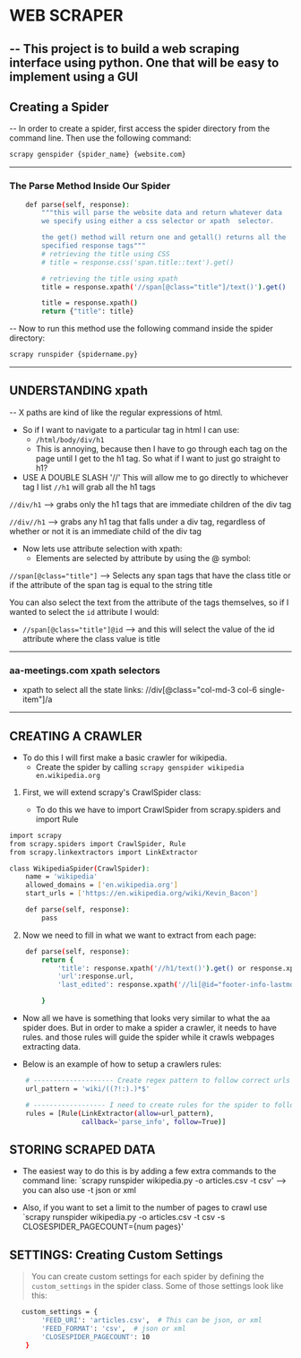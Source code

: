 # WEB SCRAPER

## -- This project is to build a web scraping interface using python. One that will be easy to implement using a GUI

## Creating a Spider

-- In order to create a spider, first access the spider directory from the command line. Then use the following command:

```sh
scrapy genspider {spider_name} {website.com}
```

---

### The Parse Method Inside Our Spider

```sh
    def parse(self, response):
        """this will parse the website data and return whatever data
        we specify using either a css selector or xpath  selector.

        the get() method will return one and getall() returns all the
        specified response tags"""
        # retrieving the title using CSS
        # title = response.css('span.title::text').get()

        # retrieving the title using xpath
        title = response.xpath('//span[@class="title"]/text()').get()

        title = response.xpath()
        return {"title": title}
```

-- Now to run this method use the following command inside the spider directory:

```sh
scrapy runspider {spidername.py}
```

---

## UNDERSTANDING xpath

-- X paths are kind of like the regular expressions of html.

- So if I want to navigate to a particular tag in html I can use:
  - `/html/body/div/h1`
  - This is annoying, because then I have to go through each tag on the page until I get to the h1 tag. So what if I want to just go straight to h1?
- USE A DOUBLE SLASH '//' This will allow me to go directly to whichever tag I list
  `//h1` will grab all the h1 tags

`//div/h1` --> grabs only the h1 tags that are immediate children of the div tag

`//div//h1` --> grabs any h1 tag that falls under a div tag, regardless of whether or not it is an immediate child of the div tag

- Now lets use attribute selection with xpath:
  - Elements are selected by attribute by using the @ symbol:

`//span[@class="title"]` --> Selects any span tags that have the class title or if the attribute of the span tag is equal to the string title

You can also select the text from the attribute of the tags themselves, so if I wanted to select the `id` attribute I would:

- `//span[@class="title"]@id` --> and this will select the value of the id attribute where the class value is title

---

### aa-meetings.com xpath selectors

- xpath to select all the state links: //div[@class="col-md-3 col-6 single-item"]/a

---

## CREATING A CRAWLER

- To do this I will first make a basic crawler for wikipedia.
  - Create the spider by calling `scrapy genspider wikipedia en.wikipedia.org`

1. First, we will extend scrapy's CrawlSpider class:

   - To do this we have to import CrawlSpider from scrapy.spiders and import Rule

```sh
import scrapy
from scrapy.spiders import CrawlSpider, Rule
from scrapy.linkextractors import LinkExtractor

class WikipediaSpider(CrawlSpider):
    name = 'wikipedia'
    allowed_domains = ['en.wikipedia.org']
    start_urls = ['https://en.wikipedia.org/wiki/Kevin_Bacon']

    def parse(self, response):
        pass
```

2. Now we need to fill in what we want to extract from each page:

```sh
    def parse(self, response):
        return {
            'title': response.xpath('//h1/text()').get() or response.xpath('//h1/i/text()').get(), # The i is for italicized because movie and article titles are italicized
            'url':response.url,
            'last_edited': response.xpath('//li[@id="footer-info-lastmod"]/text()').get()

        }
```

- Now all we have is something that looks very similar to what the aa spider does. But in order to make a spider a crawler, it needs to have rules. and those rules will guide the spider while it crawls webpages extracting data.

- Below is an example of how to setup a crawlers rules:

```sh
    # -------------------- Create regex pattern to follow correct urls -------------------- #
    url_pattern = 'wiki/((?!:).)*$'

    # ------------------ I need to create rules for the spider to follow ------------------ #
    rules = [Rule(LinkExtractor(allow=url_pattern),
                  callback='parse_info', follow=True)]
```

## STORING SCRAPED DATA

- The easiest way to do this is by adding a few extra commands to the command line:
  `scrapy runspider wikipedia.py -o articles.csv -t csv'
  --> you can also use -t json or xml

- Also, if you want to set a limit to the number of pages to crawl use
  `scrapy runspider wikipedia.py -o articles.csv -t csv -s CLOSESPIDER_PAGECOUNT={num pages}'

## SETTINGS: Creating Custom Settings

> You can create custom settings for each spider by defining the `custom_settings` in the spider class. Some of those settings look like this:

```sh
   custom_settings = {
        'FEED_URI': 'articles.csv',  # This can be json, or xml
        'FEED_FORMAT': 'csv',  # json or xml
        'CLOSESPIDER_PAGECOUNT': 10
    }
```
